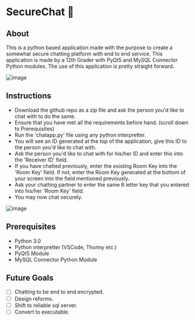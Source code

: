 # SecureChat 💬
## About
This is a python based application made with the purpose to create a somewhat secure chatting platform with end to end service. This application is made by 
a 12th Grader with PyQt5 and MySQL Connector Python modules. The use of this application is pretty straight forward.


![image](https://github.com/Faizaan-Nasir/SecureChat/assets/82143161/aac60999-f685-451c-b7f0-f48da050d3fe)
## Instructions
- Download the github repo as a zip file and ask the person you'd like to chat with to do the same.
- Ensure that you have met all the requirements before hand. (scroll down to Prerequisites)
- Run the 'chatapp.py' file using any python interpretter.
- You will see an ID generated at the top of the application, give this ID to the person you'd like to chat with.
- Ask the person you'd like to chat with for his/her ID and enter this into the 'Receiver ID' field.
- If you have chatted previously, enter the existing Room Key into the 'Room Key' field. If not, enter the Room Key generated at the bottom of your screen into the field mentioned previously.
- Ask your chatting partner to enter the same 6 letter key that you entered into his/her 'Room Key' field.
- You may now chat securely.


![image](https://github.com/Faizaan-Nasir/SecureChat/assets/82143161/d21c584c-fe9b-4473-bd4a-ea7a1b4df51d)
## Prerequisites
- Python 3.0
- Python interpretter (VSCode, Thonny etc.)
- PyQt5 Module
- MySQL Connector Python Module
## Future Goals 
- [ ] Chatting to be end to end encrypted.
- [ ] Design reforms.
- [ ] Shift to reliable sql server.
- [ ] Convert to executable.
